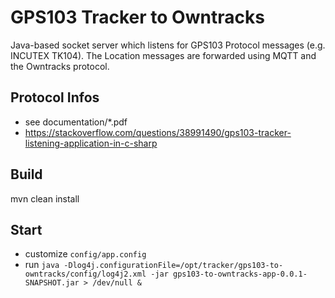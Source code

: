 # GPS103 Tracker to Owntracks
Java-based socket server which listens for GPS103 Protocol messages (e.g. INCUTEX TK104). The Location messages are forwarded using MQTT and the Owntracks protocol.   

## Protocol Infos
- see documentation/*.pdf
- https://stackoverflow.com/questions/38991490/gps103-tracker-listening-application-in-c-sharp

## Build
mvn clean install

## Start
- customize `config/app.config` 
- run `java -Dlog4j.configurationFile=/opt/tracker/gps103-to-owntracks/config/log4j2.xml -jar gps103-to-owntracks-app-0.0.1-SNAPSHOT.jar > /dev/null & `

